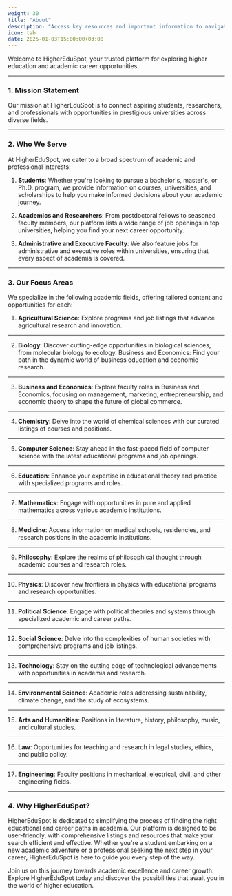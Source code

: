 ```yaml
---
weight: 30
title: "About"
description: "Access key resources and important information to navigate HigherEduSpot with ease."
icon: tab
date: 2025-01-03T15:00:00+03:00
---
```


Welcome to HigherEduSpot, your trusted platform for exploring higher education and academic career opportunities. 

---

### 1. **Mission Statement**

Our mission at HigherEduSpot is to connect aspiring students, researchers, and professionals with opportunities in prestigious universities across diverse fields.

---

### 2. **Who We Serve**

At HigherEduSpot, we cater to a broad spectrum of academic and professional interests:

1. **Students**: Whether you're looking to pursue a bachelor's, master's, or Ph.D. program, we provide information on courses, universities, and scholarships to help you make informed decisions about your academic journey.

2. **Academics and Researchers**: From postdoctoral fellows to seasoned faculty members, our platform lists a wide range of job openings in top universities, helping you find your next career opportunity.

3. **Administrative and Executive Faculty**: We also feature jobs for administrative and executive roles within universities, ensuring that every aspect of academia is covered.

---

### 3. **Our Focus Areas**
We specialize in the following academic fields, offering tailored content and opportunities for each:

1. **Agricultural Science**: Explore programs and job listings that advance agricultural research and innovation.

---

2. **Biology**: Discover cutting-edge opportunities in biological sciences, from molecular biology to ecology.
Business and Economics: Find your path in the dynamic world of business education and economic research.

---

3. **Business and Economics**: 
Explore faculty roles in Business and Economics, focusing on management, marketing, entrepreneurship, and economic theory to shape the future of global commerce.

---

4. **Chemistry**: Delve into the world of chemical sciences with our curated listings of courses and positions.

---

5. **Computer Science**: Stay ahead in the fast-paced field of computer science with the latest educational programs and job openings.

---

6. **Education**: 
Enhance your expertise in educational theory and practice with specialized programs and roles.

---

7. **Mathematics**: 
Engage with opportunities in pure and applied mathematics across various academic institutions.

---

8. **Medicine**: 
Access information on medical schools, residencies, and research positions in the academic institutions.

---

9. **Philosophy**: 
Explore the realms of philosophical thought through academic courses and research roles.

---

10. **Physics**: 
Discover new frontiers in physics with educational programs and research opportunities.

---

11. **Political Science**: 
Engage with political theories and systems through specialized academic and career paths.

---

12. **Social Science**: 
Delve into the complexities of human societies with comprehensive programs and job listings.

---

13. **Technology**: 
Stay on the cutting edge of technological advancements with opportunities in academia and research.

---

14. **Environmental Science**:
Academic roles addressing sustainability, climate change, and the study of ecosystems.

---

15. **Arts and Humanities**:
Positions in literature, history, philosophy, music, and cultural studies.

---

16. **Law**:
Opportunities for teaching and research in legal studies, ethics, and public policy.

---

17. **Engineering**:
Faculty positions in mechanical, electrical, civil, and other engineering fields.

---

### 4. **Why HigherEduSpot?**

HigherEduSpot is dedicated to simplifying the process of finding the right educational and career paths in academia. Our platform is designed to be user-friendly, with comprehensive listings and resources that make your search efficient and effective. Whether you're a student embarking on a new academic adventure or a professional seeking the next step in your career, HigherEduSpot is here to guide you every step of the way.

Join us on this journey towards academic excellence and career growth. Explore HigherEduSpot today and discover the possibilities that await you in the world of higher education.